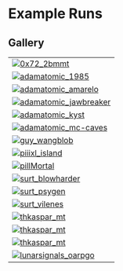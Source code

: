 Example Runs
===

Gallery
---

| |
|---|
| [![0x72_2bmmt](0x72_2bmmt/data/2bmmv_128x128.png)](0x72_2bmmt) |
| [![adamatomic_1985](adamatomic_1985/data/1985_128x128.png)](adamatomic_1985) |
| [![adamatomic_amarelo](adamatomic_amarelo/data/amarelo_128x128.png)](adamatomic_amarelo) |
| [![adamatomic_jawbreaker](adamatomic_jawbreaker/data/jawbreaker_128x128.png)](adamatomic_jawbreaker) |
| [![adamatomic_kyst](adamatomic_kyst/data/kyst_128x128.png)](adamatomic_kyst) |
| [![adamatomic_mc-caves](adamatomic_mc-caves/data/mccaves_128x128.png)](adamatomic_mc-caves) |
| [![guy_wangblob](guy_wangblob/data/wangblob_128x128.png)](guy_wangblob) |
| [![piiixl_island](piiixl_island/data/island_128x128.png)](piiixl_island) |
| [![pillMortal](pillMortal/data/pillMortal_128x128.png)](pillMortal) |
| [![surt_blowharder](surt_blowharder/data/blowharder_128x128.png)](surt_blowharder) |
| [![surt_psygen](surt_psygen/data/psygen_128x128.png)](surt_psygen) |
| [![surt_vilenes](surt_vilenes/data/vilenes_128x128.png)](surt_vilenes) |
| [![thkaspar_mt](thkaspar_mt/data/neondirt_128x128.png)](thkaspar_mt) |
| [![thkaspar_mt](thkaspar_mt/data/neonsnow_128x128.png)](thkaspar_mt) |
| [![thkaspar_mt](thkaspar_mt/data/neondungeon_128x128.png)](thkaspar_mt) |
| [![lunarsignals_oarpgo](lunarsignals_oarpgo/data/oarpgo_256x256_wUbW3x3.png)](lunarsignals_oarpgo) |


